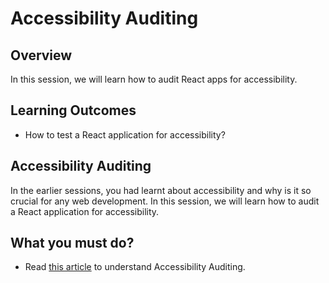 # **Accessibility Auditing**

## Overview

In this session, we will learn how to audit React apps for accessibility.

## Learning Outcomes

- How to test a React application for accessibility?

## Accessibility Auditing

In the earlier sessions, you had learnt about accessibility and why is it so crucial for any web development. In this session, we will learn how to audit a React application for accessibility.

## What you must do?

- Read [this article](https://web.dev/accessibility-auditing-react/) to understand Accessibility Auditing.